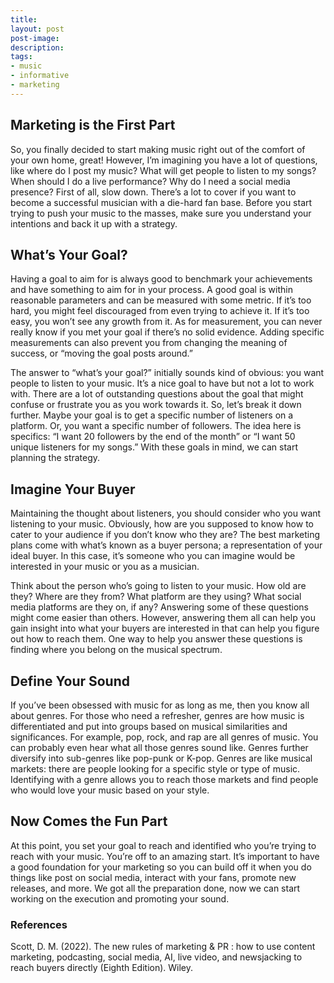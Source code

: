 ```yaml
---
title: 
layout: post
post-image: 
description:  
tags:
- music
- informative
- marketing
---
```

## Marketing is the First Part
So, you finally decided to start making music right out of the comfort of your own home, great! However, I’m imagining you have a lot of questions, like where do I post my music? What will get people to listen to my songs? When should I do a live performance? Why do I need a social media presence? First of all, slow down. There’s a lot to cover if you want to become a successful musician with a die-hard fan base. Before you start trying to push your music to the masses, make sure you understand your intentions and back it up with a strategy. 

## What’s Your Goal?
Having a goal to aim for is always good to benchmark your achievements and have something to aim for in your process. A good goal is within reasonable parameters and can be measured with some metric. If it’s too hard, you might feel discouraged from even trying to achieve it. If it’s too easy, you won’t see any growth from it. As for measurement, you can never really know if you met your goal if there’s no solid evidence. Adding specific measurements can also prevent you from changing the meaning of success, or “moving the goal posts around.”

The answer to “what’s your goal?” initially sounds kind of obvious: you want people to listen to your music. It’s a nice goal to have but not a lot to work with. There are a lot of outstanding questions about the goal that might confuse or frustrate you as you work towards it. So, let’s break it down further. Maybe your goal is to get a specific number of listeners on a platform. Or, you want a specific number of followers. The idea here is specifics: “I want 20 followers by the end of the month” or “I want 50 unique listeners for my songs.” With these goals in mind, we can start planning the strategy.

## Imagine Your Buyer
Maintaining the thought about listeners, you should consider who you want listening to your music. Obviously, how are you supposed to know how to cater to your audience if you don’t know who they are?  The best marketing plans come with what’s known as a buyer persona; a representation of your ideal buyer. In this case, it’s someone who you can imagine would be interested in your music or you as a musician.

Think about the person who’s going to listen to your music. How old are they? Where are they from? What platform are they using? What social media platforms are they on, if any? Answering some of these questions might come easier than others. However, answering them all can help you gain insight into what your buyers are interested in that can help you figure out how to reach them. One way to help you answer these questions is finding where you belong on the musical spectrum. 

## Define Your Sound
If you’ve been obsessed with music for as long as me, then you know all about genres. For those who need a refresher, genres are how music is differentiated and put into groups based on musical similarities and significances. For example, pop, rock, and rap are all genres of music. You can probably even hear what all those genres sound like. Genres further diversify into sub-genres like pop-punk or K-pop. Genres are like musical markets: there are people looking for a specific style or type of music. Identifying with a genre allows you to reach those markets and find people who would love your music based on your style.

## Now Comes the Fun Part
At this point, you set your goal to reach and identified who you’re trying to reach with your music. You’re off to an amazing start. It’s important to have a good foundation for your marketing so you can build off it when you do things like post on social media, interact with your fans, promote new releases, and more. We got all the preparation done, now we can start working on the execution and promoting your sound. 


### References
Scott, D. M. (2022). The new rules of marketing & PR : how to use content marketing, podcasting, social media, AI, live video, and newsjacking to reach buyers directly (Eighth Edition). Wiley.